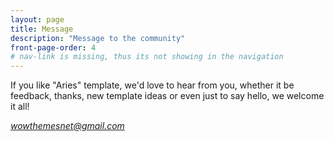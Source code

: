 ```yaml
---
layout: page
title: Message
description: "Message to the community"
front-page-order: 4
# nav-link is missing, thus its not showing in the navigation
---
```


<p>
        If you like "Aries" template, we'd love to hear from you, whether it be feedback, thanks, new template ideas or even just to say hello, we welcome it all!
</p>
<p>
    <i><a href="mailto:wowthemesnet@gmail.com" class="highlightlink">wowthemesnet@gmail.com</a></i>
</p>
